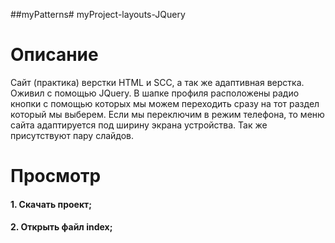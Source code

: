  ##myPatterns# myProject-layouts-JQuery

# Описание
Сайт (практика) верстки HTML и SCC, а так же адаптивная верстка. Оживил с помощью JQuery. 
В шапке профиля расположены радио кнопки с помощью которых мы можем переходить сразу на тот раздел который мы выберем. Если мы переключим в режим телефона, то меню сайта адаптируется под ширину экрана устройства. 
Так же присутствуют пару слайдов. 

# Просмотр

#### 1. Скачать проект;
#### 2. Открыть файл index; 
